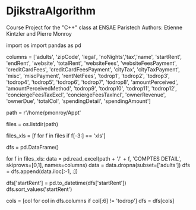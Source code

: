 # DjikstraAlgorithm
Course Project for the "C++" class at ENSAE Paristech
Authors: Etienne Kintzler and Pierre Monroy

import os
import pandas as pd

columns = ['adults', 'zipCode', 'legal', 'noNights','tax','name', 'startRent', 'endRent', 'website', 'totalRent',
           'websiteFees', 'websiteFeesPayment', 'creditCardFees', 'creditCardFeesPayment', 'cityTax', 'cityTaxPayment',
           'misc', 'miscPayment', 'rentNetFees', 'todrop1', 'todrop2', 'todrop3', 'todrop4', 'todrop5', 'todrop6',
           'todrop7', 'todrop8', 'amountPerceived', 'amountPerceivedMethod', 'todrop9', 'todrop10', 'todrop11', 
           'todrop12', 'conciergeFeesTaxExcl', 'conciergeFeesTaxIncl', 'ownerRevenue', 'ownerDue', 'totalCol', 
           'spendingDetail', 'spendingAmount']

path = r'/home/pmonroy/Appt'

files = os.listdir(path)

files_xls = [f for f in files if f[-3:] == 'xls']

dfs = pd.DataFrame()

for f in files_xls:
    data = pd.read_excel(path + '/' + f, 'COMPTES DETAIL', skiprows=[0,1], names=columns)
    data = data.dropna(subset=['adults'])
    dfs = dfs.append(data.iloc[:-1, :])
    
dfs['startRent'] = pd.to_datetime(dfs['startRent'])
dfs.sort_values('startRent')

cols = [col for col in dfs.columns if col[:6] != 'todrop']
dfs = dfs[cols]
